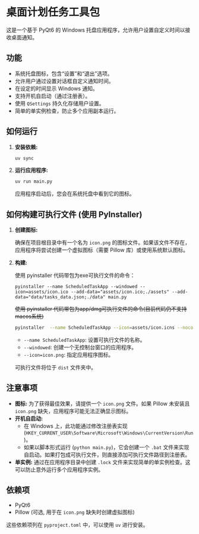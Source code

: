 # 桌面计划任务工具包

这是一个基于 PyQt6 的 Windows 托盘应用程序，允许用户设置自定义时间以接收桌面通知。

## 功能

- 系统托盘图标，包含“设置”和“退出”选项。
- 允许用户通过设置对话框自定义通知时间。
- 在设定的时间显示 Windows 通知。
- 支持开机自启动（通过注册表）。
- 使用 `QSettings` 持久化存储用户设置。
- 简单的单实例检查，防止多个应用副本运行。

## 如何运行

1.  **安装依赖:**

    ```bash
    uv sync 
    ```
2.  **运行应用程序:**

    ```bash
    uv run main.py
    ```

    应用程序启动后，您会在系统托盘中看到它的图标。

## 如何构建可执行文件 (使用 PyInstaller)
1. **创建图标:**

    确保在项目根目录中有一个名为 `icon.png` 的图标文件。如果该文件不存在，应用程序将尝试创建一个虚拟图标（需要 Pillow 库）或使用系统默认图标。

2. **构建:**

   使用 pyinstaller 代码带包为exe可执行文件的命令：
    ```shell
    pyinstaller --name ScheduledTaskApp --windowed --icon=assets/icon.ico --add-data="assets/icon.ico;./assets" --add-data="data/tasks_data.json;./data" main.py
    ```
    ~~使用 pyinstaller 代码带包为app/dmg可执行文件的命令(目前代码仍不支持macos系统)~~
    ```bash
    pyinstaller  --name ScheduledTaskApp --icon=assets/icon.icns --noconsole  --add-data="assets/icon.icns:./assets" --add-data="data/tasks_data.json:./data" main.py
    ```
    -   `--name ScheduledTaskApp`: 设置可执行文件的名称。
    -   `--windowed`: 创建一个无控制台窗口的应用程序。
    -   `--icon=icon.png`: 指定应用程序图标。

    可执行文件将位于 `dist` 文件夹中。

## 注意事项

-   **图标:** 为了获得最佳效果，请提供一个 `icon.png` 文件。如果 Pillow 未安装且 `icon.png` 缺失，应用程序可能无法正确显示图标。
-   **开机自启动:** 
    -   在 Windows 上，此功能通过修改注册表实现 (`HKEY_CURRENT_USER\Software\Microsoft\Windows\CurrentVersion\Run`)。
    -   如果以脚本形式运行 (`python main.py`)，它会创建一个 `.bat` 文件来实现自启动。如果打包成可执行文件，则直接添加可执行文件路径到注册表。
-   **单实例:** 通过在应用程序目录中创建 `.lock` 文件来实现简单的单实例检查。这可以防止意外运行多个应用程序实例。

## 依赖项

-   PyQt6
-   Pillow (可选, 用于在 `icon.png` 缺失时创建虚拟图标)

这些依赖项列在 `pyproject.toml` 中，可以使用 `uv` 进行安装。
